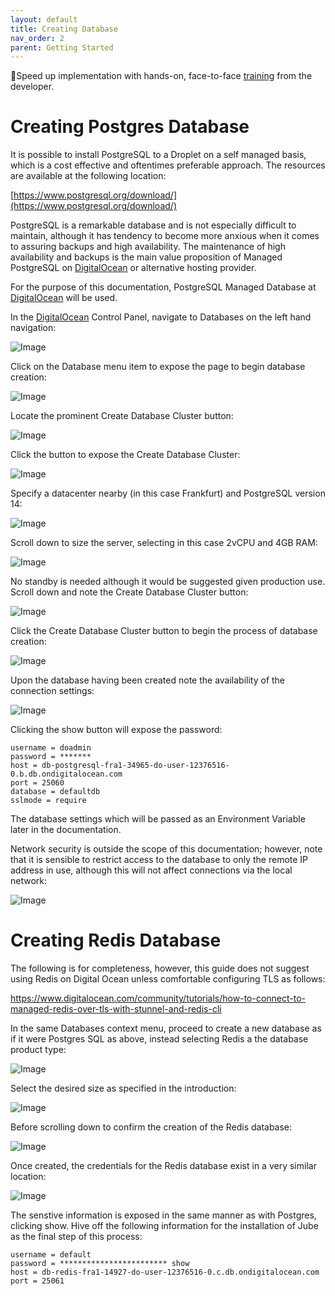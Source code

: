 ```yaml
---
layout: default
title: Creating Database
nav_order: 2
parent: Getting Started
---
```


🚀Speed up implementation with hands-on, face-to-face [training](https://www.jube.io/training) from the developer.

# Creating Postgres Database

It is possible to install PostgreSQL to a Droplet on a self managed basis,  which is a cost effective and oftentimes preferable approach.  The resources are available at the following location:

[https://www.postgresql.org/download/](https://www.postgresql.org/download/)

PostgreSQL is a remarkable database and is not especially difficult to maintain, although it has tendency to become more anxious when it comes to assuring backups and high availability.  The maintenance of high availability and backups is the main value proposition of Managed PostgreSQL on [DigitalOcean](https://m.do.co/c/8be72e86abb2) or alternative hosting provider.

For the purpose of this documentation,  PostgreSQL Managed Database at [DigitalOcean](https://m.do.co/c/8be72e86abb2) will be used.

In the [DigitalOcean](https://m.do.co/c/8be72e86abb2) Control Panel, navigate to Databases on the left hand navigation:

![Image](LocationOfDatabase.png)

Click on the Database menu item to expose the page to begin database creation:

![Image](GettingStartedWithManagedDatabase.png)

Locate the prominent Create Database Cluster button:

![Image](LocationOfCreateDatabaseClusterButton.png)

Click the button to expose the Create Database Cluster:

![Image](CreateDatabaseClusterPage.png)

Specify a datacenter nearby (in this case Frankfurt) and PostgreSQL version 14:

![Image](PostgreSQLInFrankfurt.png)

Scroll down to size the server, selecting in this case 2vCPU and 4GB RAM: 

![Image](SelectingDatabaseSize.png)

No standby is needed although it would be suggested given production use.  Scroll down and note the Create Database Cluster button:

![Image](LocationOfCreateDatabaseClusterButtonFinalisation.png)

Click the Create Database Cluster button to begin the process of database creation:

![Image](CreatedPage.png)

Upon the database having been created note the availability of the connection settings:

![Image](LocationOfDatabaseCredentials.png)

Clicking the show button will expose the password:

```text
username = doadmin
password = *******
host = db-postgresql-fra1-34965-do-user-12376516-0.b.db.ondigitalocean.com
port = 25060
database = defaultdb
sslmode = require
```

The database settings which will be passed as an Environment Variable later in the documentation.

Network security is outside the scope of this documentation; however, note that it is sensible to restrict access to the database to only the remote IP address in use, although this will not affect connections via the local network:

![Image](LocationOfSecurity.png)

# Creating Redis Database
The following is for completeness, however,  this guide does not suggest using Redis on Digital Ocean unless comfortable configuring TLS as follows:

https://www.digitalocean.com/community/tutorials/how-to-connect-to-managed-redis-over-tls-with-stunnel-and-redis-cli

In the same Databases context menu, proceed to create a new database as if it were Postgres SQL as above,  instead selecting Redis a the database product type:

![Image](SelectingRedisNotPostgres.png)

Select the desired size as specified in the introduction:

![Image](RedisSize.png)

Before scrolling down to confirm the creation of the Redis database:

![Image](ConfirmCreationOfRedis.png)

Once created,  the credentials for the Redis database exist in a very similar location:

![Image](LocationOfRedisCredentials.png)

The senstive information is exposed in the same manner as with Postgres,  clicking show. Hive off the following information for the installation of Jube as the final step of this process:

```text
username = default
password = ************************ show
host = db-redis-fra1-14927-do-user-12376516-0.c.db.ondigitalocean.com
port = 25061
```